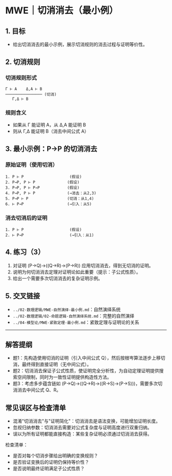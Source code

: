 # MWE｜切消消去（最小例）

## 1. 目标

- 给出切消消去的最小示例，展示切消规则的消去过程与证明等价性。

## 2. 切消规则

### 切消规则形式

```text
Γ ⊢ A    Δ,A ⊢ B
──────────────── (切消)
   Γ,Δ ⊢ B
```

### 规则含义

- 如果从 Γ 能证明 A，从 Δ,A 能证明 B
- 则从 Γ,Δ 能证明 B（消去中间公式 A）

## 3. 最小示例：P→P 的切消消去

### 原始证明（使用切消）

```text
1. P ⊢ P                    (假设)
2. P→P, P ⊢ P              (假设)
3. P→P, P ⊢ P→P            (假设)
4. P→P, P ⊢ P              (→消去：从2,3)
5. P→P ⊢ P                 (切消：从1,4)
6. ⊢ P→P                   (→引入：从5)
```

### 消去切消后的证明

```text
1. P ⊢ P                    (假设)
2. ⊢ P→P                    (→引入：从1)
```

## 4. 练习（3）

1) 对证明 (P→Q)→((Q→R)→(P→R)) 应用切消消去，得到无切消的证明。
2) 说明为何切消消去定理对证明论如此重要（提示：子公式性质）。
3) 给出一个需要多次切消消去的复杂证明示例。

## 5. 交叉链接

- `../02-数理逻辑/MWE-自然演绎-最小例.md`：自然演绎系统
- `../02-数理逻辑/02-命题逻辑-自然演绎系统.md`：完整的自然演绎
- `../04-模型论/MWE-紧致定理-最小例.md`：紧致定理与证明论的关系

---

## 解答提纲

- 题1：先构造使用切消的证明（引入中间公式 Q），然后按根岑算法逐步上移切消，最终得到直接证明（无中间公式）。
- 题2：切消消去保证子公式性质，使证明完全分析性，为自动定理证明提供搜索空间限制，同时为一致性证明提供构造性方法。
- 题3：考虑多步蕴含链如 (P→Q)→((Q→R)→((R→S)→(P→S)))，需要多次切消消去中间公式 Q、R。

## 常见误区与检查清单

- 混淆"切消消去"与"证明简化"：切消消去是语法变换，可能增加证明长度。
- 忽视归纳参数：切消消去需要对公式复杂度与证明高度进行双重归纳。
- 误以为所有证明都能直接构造：某些复杂证明必须通过切消消去获得。

检查清单：

- 是否对每个切消步骤给出明确的变换规则？
- 是否验证变换后的证明仍保持等价性？
- 是否说明最终证明满足子公式性质？
